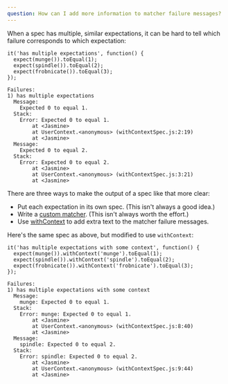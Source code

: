 ```yaml
---
question: How can I add more information to matcher failure messages?
---
```


When a spec has multiple, similar expectations, it can be hard to tell which
failure corresponds to which expectation:

```
it('has multiple expectations', function() {
  expect(munge()).toEqual(1);
  expect(spindle()).toEqual(2);
  expect(frobnicate()).toEqual(3);
});
```

```
Failures:
1) has multiple expectations
  Message:
    Expected 0 to equal 1.
  Stack:
    Error: Expected 0 to equal 1.
        at <Jasmine>
        at UserContext.<anonymous> (withContextSpec.js:2:19)
        at <Jasmine>
  Message:
    Expected 0 to equal 2.
  Stack:
    Error: Expected 0 to equal 2.
        at <Jasmine>
        at UserContext.<anonymous> (withContextSpec.js:3:21)
        at <Jasmine>
```

There are three ways to make the output of a spec like that more clear:

* Put each expectation in its own spec. (This isn't always a good idea.)
* Write a [custom matcher](/tutorials/custom_matcher). (This isn't always
  worth the effort.)
* Use [withContext](/api/edge/matchers.html#withContext) to add extra text to
  the matcher failure messages.

Here's the same spec as above, but modified to use `withContext`:

```
it('has multiple expectations with some context', function() {
  expect(munge()).withContext('munge').toEqual(1);
  expect(spindle()).withContext('spindle').toEqual(2);
  expect(frobnicate()).withContext('frobnicate').toEqual(3);
});
```

```
Failures:
1) has multiple expectations with some context
  Message:
    munge: Expected 0 to equal 1.
  Stack:
    Error: munge: Expected 0 to equal 1.
        at <Jasmine>
        at UserContext.<anonymous> (withContextSpec.js:8:40)
        at <Jasmine>
  Message:
    spindle: Expected 0 to equal 2.
  Stack:
    Error: spindle: Expected 0 to equal 2.
        at <Jasmine>
        at UserContext.<anonymous> (withContextSpec.js:9:44)
        at <Jasmine>

```
